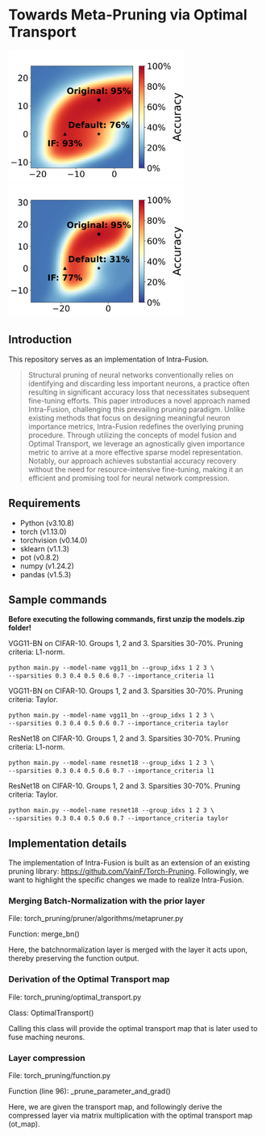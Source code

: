 # Towards Meta-Pruning via Optimal Transport

<img src="loss_landscape_resnet18_40.png" width="350"/> <img src="loss_landscape_resnet18_60.png" width="350"/> 

## Introduction
This repository serves as an implementation of Intra-Fusion.

>Structural pruning of neural networks conventionally relies on identifying and discarding less important neurons, a practice often resulting in significant accuracy loss that necessitates subsequent fine-tuning efforts. This paper introduces a novel approach named Intra-Fusion, challenging this prevailing pruning paradigm. Unlike existing methods that focus on designing meaningful neuron importance metrics, Intra-Fusion redefines the overlying pruning procedure. Through utilizing the concepts of model fusion and Optimal Transport, we leverage an agnostically given importance metric to arrive at a more effective sparse model representation. Notably, our approach achieves substantial accuracy recovery without the need for resource-intensive fine-tuning, making it an efficient and promising tool for neural network compression.

## Requirements
- Python (v3.10.8)
- torch (v1.13.0)
- torchvision (v0.14.0)
- sklearn (v1.1.3)
- pot (v0.8.2)
- numpy (v1.24.2)
- pandas (v1.5.3)

## Sample commands
**Before executing the following commands, first unzip the models.zip folder!**

VGG11-BN on CIFAR-10. Groups 1, 2 and 3. Sparsities 30-70%. Pruning criteria: L1-norm.
```
python main.py --model-name vgg11_bn --group_idxs 1 2 3 \
--sparsities 0.3 0.4 0.5 0.6 0.7 --importance_criteria l1
```
VGG11-BN on CIFAR-10. Groups 1, 2 and 3. Sparsities 30-70%. Pruning criteria: Taylor.
```
python main.py --model-name vgg11_bn --group_idxs 1 2 3 \
--sparsities 0.3 0.4 0.5 0.6 0.7 --importance_criteria taylor
```
ResNet18 on CIFAR-10. Groups 1, 2 and 3. Sparsities 30-70%. Pruning criteria: L1-norm.
```
python main.py --model-name resnet18 --group_idxs 1 2 3 \
--sparsities 0.3 0.4 0.5 0.6 0.7 --importance_criteria l1
```
ResNet18 on CIFAR-10. Groups 1, 2 and 3. Sparsities 30-70%. Pruning criteria: Taylor.
```
python main.py --model-name resnet18 --group_idxs 1 2 3 \
--sparsities 0.3 0.4 0.5 0.6 0.7 --importance_criteria taylor
```

## Implementation details
The implementation of Intra-Fusion is built as an extension of an existing pruning library: https://github.com/VainF/Torch-Pruning.
Followingly, we want to highlight the specific changes we made to realize Intra-Fusion.

### Merging Batch-Normalization with the prior layer

File: torch_pruning/pruner/algorithms/metapruner.py

Function: merge_bn()

Here, the batchnormalization layer is merged with the layer it acts upon, thereby preserving the function output.

### Derivation of the Optimal Transport map

File: torch_pruning/optimal_transport.py

Class: OptimalTransport()

Calling this class will provide the optimal transport map that is later used to fuse maching neurons.

### Layer compression

File: torch_pruning/function.py

Function (line 96): _prune_parameter_and_grad()

Here, we are given the transport map, and followingly derive the compressed layer via matrix multiplication with the optimal transport map (ot_map).


